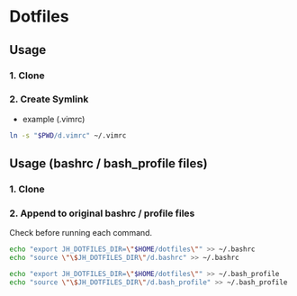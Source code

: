 # Dotfiles

## Usage

### 1. Clone

### 2. Create Symlink

- example (.vimrc)

```bash
ln -s "$PWD/d.vimrc" ~/.vimrc
```

## Usage (bashrc / bash_profile files)

### 1. Clone

### 2. Append to original bashrc / profile files

Check before running each command.

```bash
echo "export JH_DOTFILES_DIR=\"$HOME/dotfiles\"" >> ~/.bashrc
echo "source \"\$JH_DOTFILES_DIR\"/d.bashrc" >> ~/.bashrc

echo "export JH_DOTFILES_DIR=\"$HOME/dotfiles\"" >> ~/.bash_profile
echo "source \"\$JH_DOTFILES_DIR\"/d.bash_profile" >> ~/.bash_profile
```
